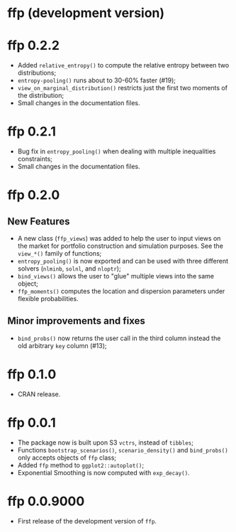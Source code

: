 # ffp (development version)

# ffp 0.2.2

* Added `relative_entropy()` to compute the relative entropy between two distributions;
* `entropy-pooling()` runs about to 30-60% faster (#19); 
* `view_on_marginal_distribution()` restricts just the first two moments of the distribution;
* Small changes in the documentation files.

# ffp 0.2.1

* Bug fix in `entropy_pooling()` when dealing with multiple inequalities constraints;
* Small changes in the documentation files.

# ffp 0.2.0

## New Features

* A new class (`ffp_views`) was added to help the user to input views on the market for portfolio construction and simulation purposes. See the `view_*()` family of functions;
* `entropy_pooling()` is now exported and can be used with three different solvers (`nlminb`, `solnl`, and `nloptr`);
* `bind_views()` allows the user to "glue" multiple views into the same object;
* `ffp_moments()` computes the location and dispersion parameters under flexible probabilities. 

## Minor improvements and fixes

* `bind_probs()` now returns the user call in the third column instead the old arbitrary `key` column (#13);

# ffp 0.1.0

* CRAN release.

# ffp 0.0.1

* The package now is built upon S3 `vctrs`, instead of `tibbles`;
* Functions `bootstrap_scenarios()`, `scenario_density()` and `bind_probs()` only accepts objects of `ffp` class;
* Added `ffp` method to `ggplot2::autoplot()`;
* Exponential Smoothing is now computed with `exp_decay()`. 

# ffp 0.0.9000

* First release of the development version of `ffp`.
